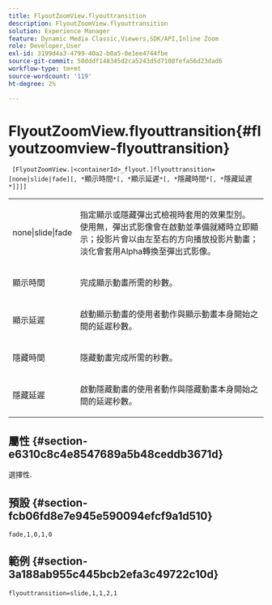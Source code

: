 ```yaml
---
title: FlyoutZoomView.flyouttransition
description: FlyoutZoomView.flyouttransition
solution: Experience Manager
feature: Dynamic Media Classic,Viewers,SDK/API,Inline Zoom
role: Developer,User
exl-id: 3199d4a3-4799-40a2-b0a5-0e1ee4744fbe
source-git-commit: 50dddf148345d2ca5243d5d7108fefa56d23dad6
workflow-type: tm+mt
source-wordcount: '119'
ht-degree: 2%

---
```


# FlyoutZoomView.flyouttransition{#flyoutzoomview-flyouttransition}

` [FlyoutZoomView.|<containerId>_flyout.]flyouttransition=[none|slide|fade][, *`顯示時間`*[, *`顯示延遲`*[, *`隱藏時間`*[, *`隱藏延遲`*]]]]`

<table id="table_AB421835D2454ECD8AA40DBFADBAC65F"> 
 <tbody> 
  <tr> 
   <td colname="col1"> <p> <span class="codeph"> <span class="varname"> none|slide|fade </span> </span> </p> </td> 
   <td colname="col2"> <p> 指定顯示或隱藏彈出式檢視時套用的效果型別。 使用<span class="codeph">無</span>，彈出式影像會在啟動並準備就緒時立即顯示；<span class="codeph">投影片</span>會以由左至右的方向播放投影片動畫；<span class="codeph">淡化</span>會套用Alpha轉換至彈出式影像。 </p> </td> 
  </tr> 
  <tr> 
   <td colname="col1"> <p> <span class="codeph"> <span class="varname">顯示時間</span> </span> </p> </td> 
   <td colname="col2"> <p> 完成顯示動畫所需的秒數。 </p> </td> 
  </tr> 
  <tr> 
   <td colname="col1"> <p> <span class="codeph"> <span class="varname">顯示延遲</span> </span> </p> </td> 
   <td colname="col2"> <p> 啟動顯示動畫的使用者動作與顯示動畫本身開始之間的延遲秒數。 </p> </td> 
  </tr> 
  <tr> 
   <td colname="col1"> <p> <span class="codeph"> <span class="varname">隱藏時間</span> </span> </p> </td> 
   <td colname="col2"> <p> 隱藏動畫完成所需的秒數。 </p> </td> 
  </tr> 
  <tr> 
   <td colname="col1"> <p> <span class="codeph"> <span class="varname">隱藏延遲</span> </span> </p> </td> 
   <td colname="col2"> <p> 啟動隱藏動畫的使用者動作與隱藏動畫本身開始之間的延遲秒數。 </p> </td> 
  </tr> 
 </tbody> 
</table>

## 屬性 {#section-e6310c8c4e8547689a5b48ceddb3671d}

選擇性.

## 預設 {#section-fcb06fd8e7e945e590094efcf9a1d510}

`fade,1,0,1,0`

## 範例 {#section-3a188ab955c445bcb2efa3c49722c10d}

`flyouttransition=slide,1,1,2,1`
